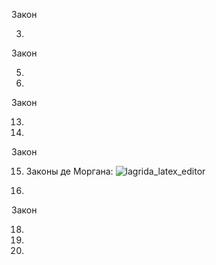 Закон

3.

Закон

5.

6.

Закон

13.

14.

Закон

15. Законы де Моргана:
![lagrida_latex_editor](https://user-images.githubusercontent.com/114554675/198192408-21d6537e-1c58-487a-a189-1bd2067d04e8.png)

16.

Закон

18.

19.

20.
